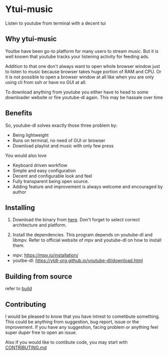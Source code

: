 # Ytui-music
Listen to youtube from terminal with a decent tui

## Why ytui-music
Youtbe have been go-to platform for many users to stream music. But it is well known that youtube tracks your listening activity for feeding ads.

Addition to that one don't always want to open whole browser window just to listen to music because browser takes huge portion of RAM and CPU. Or it is not possible to open a browser window at all like when you are only using cli from ssh or have no GUI at all.

To download anything from youtube you either have to head to some downloader website or fire youtube-dl again. This may be hassale over time

## Benefits
So, youtube-dl solves exactly those three problem by:
* Being lightweight
* Runs on terminal, no need of GUI or browser
* Download playlist and music with only few press

You would also love
* Keyboard driven workflow
* Simple and easy configuration
* Decent and configurable look and feel
* Fully transparent being open source.
* Adding feature and improvement is always welcome and encouraged by author


## Installing
1. Download the binary from [here](https://github.com/sudipghimire533/ytui-music/releases). Don't forget to select correct architecture and platform.

2. Install the dependencies. This program depends on youtube-dl and libmpv. Refer to official website of mpv and youtube-dl on how to install them.

* mpv: https://mpv.io/installation/
* youtbe-dl: https://ytdl-org.github.io/youtube-dl/download.html

## Building from source
refer to [build](CONTRIBUTING.md#building)

## Contributing
I would be pleased to know that you have intrest to cometibute something. This could be anything from suggestion, bug report, issue or the improvement. If you have any suggestion, facing problem or anything feel super duper free to open an issue.

Also if you would like to contibute code, you may start with [CONTRIBUTING.md](CONTRIBUTING.md)
